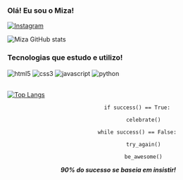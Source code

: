 ### Olá! Eu sou o Miza!

[![Instagram](https://img.shields.io/badge/Instagram-E4405F?style=for-the-badge&logo=instagram&logoColor=white)](https://www.instagram.com/devmiza?igsh=OXR2c2dsMG45ZGg=)

![Miza GitHub stats](https://github-readme-stats.vercel.app/api?username=devmiza&show_icons=true&theme=dark)

### Tecnologias que estudo e utilizo!

<div style="display: inline_block">
    <img align="center" alt="html5" src="https://img.shields.io/badge/HTML5-E34F26?style=for-the-badge&logo=html5&logoColor=white">
    <img align="center" alt="css3" src="https://img.shields.io/badge/CSS3-1572B6?style=for-the-badge&logo=css3&logoColor=white">
    <img align="center" alt="javascript" src="https://img.shields.io/badge/JavaScript-F7DF1E?style=for-the-badge&logo=javascript&logoColor=black">
    <img align="center" alt="python" src="https://img.shields.io/badge/Python-3776AB?style=for-the-badge&logo=python&logoColor=white">
</div><br>

[![Top Langs](https://github-readme-stats.vercel.app/api/top-langs/?username=devmiza)](https://github.com/anuraghazra/github-readme-stats)

<div style="text-align: center">
    <p><code>            if success() == True:<br>
                celebrate()<br>
            while success() == False:<br>
                try_again()<br>
                be_awesome()</code></p>
    <p><strong><em>90% do sucesso se baseia em insistir!</em></strong></p>
</div>
